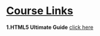 # [Course Links](https://github.com/Muhammed-Javith/Udemy-MJ/blob/main/Course%20Links.md)

**1.HTML5 Ultimate Guide**  [click here](https://www.udemy.com/course/the-complete-html-5-course-from-scratch/)

